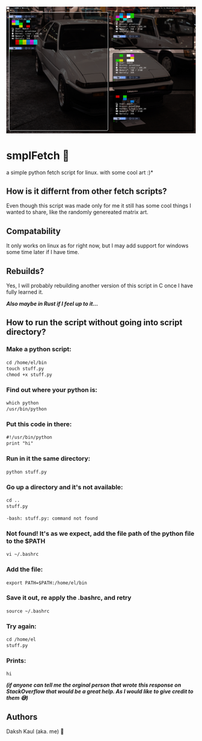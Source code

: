 ![smpleFetch](https://github.com/DriftingOtter/smplfetch/blob/main/smplfetch_Useage.png)

# smplFetch 🍎
a simple python fetch script for linux.
with some cool art :)*

## How is it differnt from other fetch scripts?
Even though this script was made only for me it still has some cool things I wanted to share, like the randomly genereated matrix art.

## Compatability
It only works on linux as for right now, but I may add support for windows some time later if I have time.

## Rebuilds?
Yes, I will probably rebuilding another version of this script in C once I have fully learned it.

___Also maybe in Rust if I feel up to it...___

## How to run the script without going into script directory?

### Make a python script:
```
cd /home/el/bin
touch stuff.py
chmod +x stuff.py
```

### Find out where your python is:
```
which python
/usr/bin/python
```

### Put this code in there:
```
#!/usr/bin/python
print "hi"
```

### Run in it the same directory:
```
python stuff.py
```

### Go up a directory and it's not available:
```
cd ..
stuff.py

-bash: stuff.py: command not found
```

### Not found! It's as we expect, add the file path of the python file to the $PATH
```
vi ~/.bashrc
```

### Add the file:
```
export PATH=$PATH:/home/el/bin
```

### Save it out, re apply the .bashrc, and retry
```
source ~/.bashrc
```

### Try again:
```
cd /home/el
stuff.py
```

### Prints:
```
hi
```

___(if anyone can tell me the orginal person that wrote this response on StackOverflow that would be a great help. As I would like to give credit to them 😅)___

## Authors
Daksh Kaul (aka. me) 🦦
